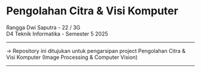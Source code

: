 # Pengolahan Citra & Visi Komputer
Rangga Dwi Saputra - 22 / 3G
<br>
D4 Teknik Informatika - Semester 5 2025
<hr>
-> Repository ini ditujukan untuk pengarsipan project Pengolahan Citra & Visi Komputer (Image Processing & Computer Vision)
<br>
<hr>
